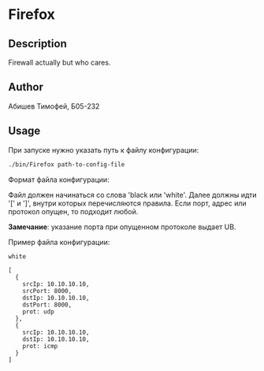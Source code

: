 # Firefox

## Description

Firewall actually but who cares.

## Author

Абишев Тимофей, Б05-232

## Usage

При запуске нужно указать путь к файлу конфигурации:

```sh
./bin/Firefox path-to-config-file
```

Формат файла конфигурации:

Файл должен начинаться со слова 'black или 'white'. Далее должны идти '[' и ']', внутри которых перечисляются правила. Если порт, адрес или протокол опущен, то подходит любой.

**Замечание**: указание порта при опущенном протоколе выдает UB. 

Пример файла конфигурации:

```
white

[
  {
    srcIp: 10.10.10.10,
    srcPort: 8000,
    dstIp: 10.10.10.10,
    dstPort: 8000,
    prot: udp
  },
  {
    srcIp: 10.10.10.10,
    dstIp: 10.10.10.10,
    prot: icmp
  }
]
```
